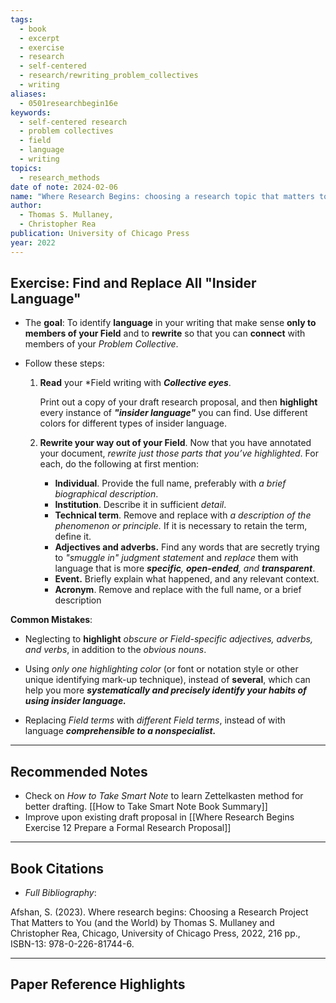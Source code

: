 ```yaml
---
tags:
  - book
  - excerpt
  - exercise
  - research
  - self-centered
  - research/rewriting_problem_collectives
  - writing
aliases:
  - 0501researchbegin16e
keywords:
  - self-centered research
  - problem collectives
  - field
  - language
  - writing
topics:
  - research_methods
date of note: 2024-02-06
name: "Where Research Begins: choosing a research topic that matters to you (and the world)"
author:
  - Thomas S. Mullaney,
  - Christopher Rea
publication: University of Chicago Press
year: 2022
---
```


## Exercise: Find and Replace All "Insider Language"

- The **goal**: To identify **language** in your writing that make sense **only to members of your Field** and to **rewrite** so that you can **connect** with members of your *Problem Collective*.

- Follow these steps:
	1. **Read** your *Field writing with ***Collective eyes***. 
	   
	   Print out a copy of your draft research proposal, and then **highlight** every instance of ***"insider language"*** you can find. Use different colors for different types of insider language.
	   
	2. **Rewrite your way out of your Field**. Now that you have annotated your document, *rewrite just those parts that you’ve highlighted*. For each, do the following at first mention:
	   
		- **Individual**. Provide the full name, preferably with *a brief biographical description*.
		- **Institution**. Describe it in sufficient *detail*.
		- **Technical term**. Remove and replace with *a description of the phenomenon or principle.* If it is necessary to retain the term, define it.
		- **Adjectives and adverbs.** Find any words that are secretly trying to *"smuggle in" judgment statement* and *replace* them with language that is more ***specific**, **open-ended**, and **transparent***.
		- **Event.** Briefly explain what happened, and any relevant context.
		- **Acronym**. Remove and replace with the full name, or a brief description


**Common Mistakes**:

- Neglecting to **highlight** *obscure or Field-specific adjectives, adverbs, and verbs*, in addition to the *obvious nouns*.
  
- Using *only one highlighting color* (or font or notation style or other unique identifying mark-up technique), instead of **several**, which can help you more ***systematically and precisely identify your habits of using insider language.***

- Replacing *Field terms* with *different Field terms*, instead of with language ***comprehensible to a nonspecialist.***
  


----

## Recommended Notes

- Check on *How to Take Smart Note* to learn Zettelkasten method for better drafting. [[How to Take Smart Note Book Summary]]
- Improve upon existing draft proposal in [[Where Research Begins Exercise 12 Prepare a Formal Research Proposal]]


----------
## Book Citations

- *Full Bibliography*:

Afshan, S. (2023). Where research begins: Choosing a Research Project That Matters to You (and the World) by Thomas S. Mullaney and Christopher Rea, Chicago, University of Chicago Press, 2022, 216 pp., ISBN-13: 978-0-226-81744-6.

-----------
##  Paper Reference Highlights
